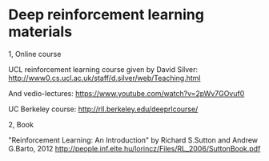 # Deep reinforcement learning materials

1, Online course

UCL reinforcement learning course given by David Silver: http://www0.cs.ucl.ac.uk/staff/d.silver/web/Teaching.html
   
And vedio-lectures: https://www.youtube.com/watch?v=2pWv7GOvuf0

UC Berkeley course: http://rll.berkeley.edu/deeprlcourse/

2, Book

"Reinforcement Learning: An Introduction" by Richard S.Sutton and Andrew G.Barto, 2012
http://people.inf.elte.hu/lorincz/Files/RL_2006/SuttonBook.pdf
